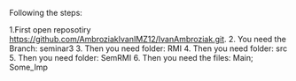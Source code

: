 Following the steps:

1.First open reposotiry https://github.com/AmbroziakIvanIMZ12/IvanAmbroziak.git.
2. You need the Branch: seminar3
3. Then you need folder: RMI
4. Then you need folder: src
5. Then you need folder: SemRMI
6. Then you need the files: Main; Some_Imp
		    
